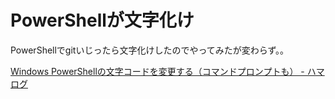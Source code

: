 
# PowerShellが文字化け

PowerShellでgitいじったら文字化けしたのでやってみたが変わらず。。

[Windows PowerShellの文字コードを変更する（コマンドプロンプトも） - ハマログ](https://blog.e2info.co.jp/2016/02/27/windows-powershell-chcp/)

